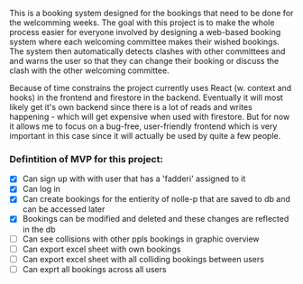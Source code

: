 This is a booking system designed for the bookings that need to be done for the welcomming weeks.
The goal with this project is to make the whole process easier for everyone involved by designing a web-based booking system where each welcoming committee makes their wished bookings. The system then automatically detects clashes with other committees and and warns the user so that they can change their booking or discuss the clash with the other welcoming committee.

Because of time constrains the project currently uses React (w. context and hooks) in the frontend and firestore in the backend. Eventually it will most likely get it's own backend since there is a lot of reads and writes happening - which will get expensive when used with firestore. But for now it allows me to focus on a bug-free, user-friendly frontend which is very important in this case since it will actually be used by quite a few people.

### Defintition of MVP for this project:

- [x] Can sign up with with user that has a 'fadderi' assigned to it
- [x] Can log in
- [x] Can create bookings for the entierity of nolle-p that are saved to db and can be accessed later
- [x] Bookings can be modified and deleted and these changes are reflected in the db
- [ ] Can see collisions with other ppls bookings in graphic overview
- [ ] Can export excel sheet with own bookings
- [ ] Can export excel sheet with all colliding bookings between users
- [ ] Can exprt all bookings across all users
